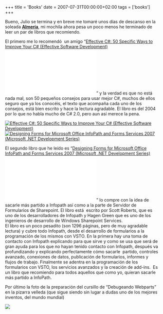 +++
title = 'Books'
date = 2007-07-31T00:00:00+02:00
tags = ['books']
+++


Bueno, Julio se termina y en breve me tomaré unos días de descanso en la soleada **[Almería](https://web.archive.org/web/20130623135440/http://www.valledeleste.es/cas/golf/index.htm)**, mi mochila ahora pesa un poco menos he terminado de leer un par de libros que recomiendo.  
  
El primero me lo recomendó  un amigo “[Effective C#: 50 Specific Ways to Improve Your C# (Effective Software Development)](https://web.archive.org/web/20130623135440/http://www.amazon.com/gp/product/0321245660?ie=UTF8&tag=codesegm-20&linkCode=as2&camp=1789&creative=9325&creativeASIN=0321245660)![](/images/Sharepoint/ir.html)” y la verdad es que no está nada mal, son 50 pequeños consejos para usar mejor C#, muchos de ellos seguro que ya los conocéis, el texto que acompaña cada uno de los consejos, está bien escrito y hace la lectura agradable. El libro es del 2004 por lo que no habla mucho de C# 2.0, pero aun así merece la pena.  

  

[![Effective C#: 50 Specific Ways to Improve Your C# (Effective Software Development)](/images/Sharepoint/5109Y54BKRL._AA240_.jpg)](https://web.archive.org/web/20130623135440/http://www.amazon.com/gp/product/images/0321245660/sr=8-1/qid=1185870968/ref=dp_image_0/102-5453720-1071350?ie=UTF8&n=283155&s=books&qid=1185870968&sr=8-1)[![Designing Forms for Microsoft Office InfoPath and Forms Services 2007 (Microsoft .NET Development Series)](July%202007%20Archives%20%C2%AB%20(code%20segment)(code%20segment)/51%252BU0EX5HdL._AA240_.jpg)](https://web.archive.org/web/20130623135440/http://www.amazon.com/gp/product/images/0321410599/sr=8-2/qid=1185870833/ref=dp_image_0/102-5453720-1071350?ie=UTF8&n=283155&s=books&qid=1185870833&sr=8-2)

  
El segundo libro que he leído es “[Designing Forms for Microsoft Office InfoPath and Forms Services 2007 (Microsoft .NET Development Series)](https://web.archive.org/web/20130623135440/http://www.amazon.com/gp/product/0321410599?ie=UTF8&tag=codesegm-20&linkCode=as2&camp=1789&creative=9325&creativeASIN=0321410599)![](July%202007%20Archives%20%C2%AB%20(code%20segment)(code%20segment)/ir.1.html)” lo compre con la idea de sacarle más partido a Infopath así como a la parte de Servidor de Formularios de Sharepoint. El libro está  escrito por Scott Roberts, que es uno de los desarrolladores de Infopath y Hagen Green que es uno de los ingenieros de desarrollo de Windows Sharepoint Services.  
El libro es un poco pesadito (son 1296 páginas, pero de muy agradable lectura) y cubre todo Infopath, desde el desarrollo de formularios a la programación de los mismos con VSTO. En la primera hay una toma de contacto con Infopath explicando para que sirve y como se usa que será de gran ayuda para los que no hayan tenido contacto con Infopath, después va profundizando y explicando perfectamente cómo sacarle  partido, controles avanzado, conexiones de datos, publicación de formularios, informes y flujos de trabajo. Finalmente se adentra en la programación de los formularios con VSTO, los servicios avanzados y la creación de add-ins.  Es un libro que recomiendo para todos aquellos que como yo, quieran sacarle más partido a InfoPath.  
  
Por último la foto de la preparación del cursillo de “Debugeando Webparts” en la pizarra velleda (que sigue siendo sin lugar a dudas uno de los mejores inventos, del mundo mundial)

  

![](/images/Sharepoint/Explicacion.gif)